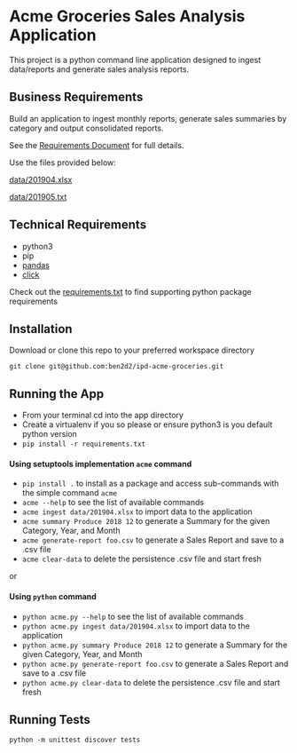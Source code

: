 # Acme Groceries Sales Analysis Application
This project is a python command line application designed to ingest data/reports and generate sales analysis reports.

## Business Requirements
Build an application to ingest monthly reports, generate sales summaries by category and output consolidated reports.

See the [Requirements Document](description.pdf) for full details.

Use the files provided below:

[data/201904.xlsx](https://github.com/ben2d2/ipd-acme-groceries/blob/master/data/201904.xlsx)

[data/201905.txt](https://github.com/ben2d2/ipd-acme-groceries/blob/master/data/201905.txt)

## Technical Requirements
- python3
- pip
- [pandas](https://pandas.pydata.org/)
- [click](https://click.palletsprojects.com/en/7.x/)

Check out the [requirements.txt](requirements.txt) to find supporting python package requirements

## Installation
Download or clone this repo to your preferred workspace directory

`git clone git@github.com:ben2d2/ipd-acme-groceries.git`

## Running the App
- From your terminal cd into the app directory
- Create a virtualenv if you so please or ensure python3 is you default python version
- `pip install -r requirements.txt`

#### Using setuptools implementation `acme` command
- `pip install .` to install as a package and access sub-commands with the simple command `acme`
- `acme --help` to see the list of available commands
- `acme ingest data/201904.xlsx` to import data to the application
- `acme summary Produce 2018 12` to generate a Summary for the given Category, Year, and Month
- `acme generate-report foo.csv` to generate a Sales Report and save to a .csv file
- `acme clear-data` to delete the persistence .csv file and start fresh

or

#### Using `python` command
- `python acme.py --help` to see the list of available commands
- `python acme.py ingest data/201904.xlsx` to import data to the application
- `python acme.py summary Produce 2018 12` to generate a Summary for the given Category, Year, and Month
- `python acme.py generate-report foo.csv` to generate a Sales Report and save to a .csv file
- `python acme.py clear-data` to delete the persistence .csv file and start fresh


## Running Tests
`python -m unittest discover tests`